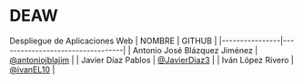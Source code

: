 # DEAW
Despliegue de Aplicaciones Web
| NOMBRE        | GITHUB |
|----------------|----------------------------------|
| Antonio José Blázquez Jiménez | [@antoniojblajim](https://github.com/antoniojblajim) |
| Javier Díaz Pablos | [@JavierDiaz3](https://github.com/JavierDiaz3) |
| Iván López Rivero | [@ivanEL10](https://github.com/ivanEL10) |
